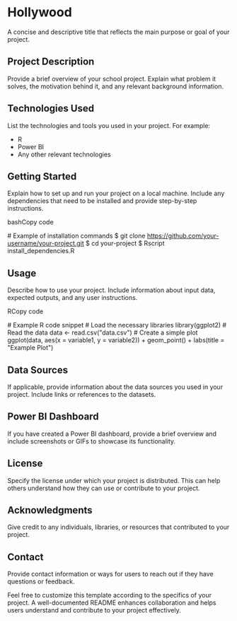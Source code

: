 # Hollywood


A concise and descriptive title that reflects the main purpose or goal of your project.

## Project Description

Provide a brief overview of your school project. Explain what problem it solves, the motivation behind it, and any relevant background information.

## **Technologies Used**

List the technologies and tools you used in your project. For example:

- R
- Power BI
- Any other relevant technologies

## **Getting Started**

Explain how to set up and run your project on a local machine. Include any dependencies that need to be installed and provide step-by-step instructions.

bashCopy code

\# Example of installation commands $ git clone https://github.com/your-username/your-project.git $ cd your-project $ Rscript install\_dependencies.R 

## **Usage**

Describe how to use your project. Include information about input data, expected outputs, and any user instructions.

RCopy code

\# Example R code snippet # Load the necessary libraries library(ggplot2) # Read the data data <- read.csv("data.csv") # Create a simple plot ggplot(data, aes(x = variable1, y = variable2)) + geom\_point() + labs(title = "Example Plot") 

## **Data Sources**

If applicable, provide information about the data sources you used in your project. Include links or references to the datasets.

## **Power BI Dashboard**

If you have created a Power BI dashboard, provide a brief overview and include screenshots or GIFs to showcase its functionality.

## **License**

Specify the license under which your project is distributed. This can help others understand how they can use or contribute to your project.

## **Acknowledgments**

Give credit to any individuals, libraries, or resources that contributed to your project.

## **Contact**

Provide contact information or ways for users to reach out if they have questions or feedback.

Feel free to customize this template according to the specifics of your project. A well-documented README enhances collaboration and helps users understand and contribute to your project effectively.

